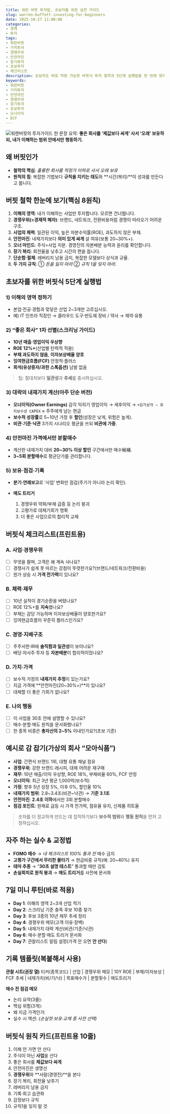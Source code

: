 ```yaml
---
title: 워런 버핏 투자법, 초보자를 위한 실전 가이드
slug: warren-buffett-investing-for-beginners
date: 2025-10-27 11:00:00
categories:
- 경제
- 투자
tags:
- 워런버핏
- 가치투자
- 경쟁우위
- 안전마진
- 장기투자
- 초보투자
- 체크리스트
description: 초보자도 바로 적용 가능한 버핏식 투자 철학과 5단계 실행법을 한 번에 정리했습니다. 사업의 체력과 경쟁우위를 먼저 보고, 안전마진이 있을 때만 분할매수하는 원칙을 익혀 보세요.
keywords:
- 워런버핏
- 가치투자
- 안전마진
- 경쟁우위
- 장기투자
- 초보투자
- 오너이익
- DCF
---
```


![워렌버핏의 투자가이드](https://tuhbm.github.io/images/normal/buffett.png)
한 문장 요약: **좋은 회사를 ‘제값보다 싸게’ 사서 ‘오래’ 보유하되, 내가 이해하는 범위 안에서만 행동하기.**

## 왜 버핏인가

* **철학의 핵심**: *훌륭한 회사를 적정가 이하로 사서 오래 보유*
* **원칙의 힘**: 복잡한 기법보다 **규칙을 지키는 태도**와 **시간(복리)**이 성과를 만든다고 봅니다.
<!-- more -->
## 버핏 철학 한눈에 보기(핵심 8원칙)

1. **이해의 영역**: 내가 이해하는 사업만 투자합니다. 모르면 건너뜁니다.
2. **경쟁우위(=경제적 해자)**: 브랜드, 네트워크, 전환비용처럼 경쟁이 따라오기 어려운 구조.
3. **사업의 체력**: 일관된 이익, 높은 자본수익률(ROE), 과도하지 않은 부채.
4. **안전마진**: 내재가치보다 **의미 있게 싸게** 살 여유(보통 20~30%+).
5. **오너 마인드**: 주식=사업 지분. 경영진의 자본배분 능력과 윤리를 확인합니다.
6. **장기 복리**: 회전율을 낮추고 시간의 편을 듭니다.
7. **단순함·절제**: 레버리지 남용 금지, 복잡한 모델보다 상식과 규율.
8. **두 가지 규칙**: ① *돈을 잃지 마라* ② *규칙 1을 잊지 마라*.

## 초보자를 위한 버핏식 5단계 실행법

### 1) 이해의 영역 정하기

* 본업·전공·경험과 맞닿은 산업 2~3개만 고르십시오.
* 예) IT 인프라 직장인 → 클라우드 도구·반도체 장비 / 약사 → 제약·유통

### 2) “좋은 회사” 1차 선별(스크리닝 가이드)

* **10년 매출·영업이익 우상향**
* **ROE 12%+**(산업별 탄력적 적용)
* **부채 과도하지 않음**, **이자보상배율 양호**
* **잉여현금흐름(FCF)** 안정적·플러스
* **희석(유상증자/과한 스톡옵션)** 남발 없음

> 팁: 절대치보다 **일관성**과 **추세**를 중시하십시오.

### 3) 대략의 내재가치 계산(아주 단순 버전)

* **오너이익(Owner Earnings)** 감각 익히기
  영업이익 → 세후이익 → `+감가상각 − 유지보수성 CAPEX` ≈ 주주에게 남는 현금
* **보수적 성장률**로 5~10년 가정 후 **할인**(성장은 낮게, 위험은 높게).
* **비관·기준·낙관** 3가지 시나리오 평균을 쓰되 **비관에 가중**.

### 4) 안전마진 가격에서만 분할매수

* 계산한 내재가치 대비 **20~30% 이상 할인** 구간에서만 매수候補.
* **3~5회 분할매수**로 평균단가를 관리합니다.

### 5) 보유·점검·기록

* **분기·연례보고**로 ‘사업’ 변화만 점검(주가가 아니라 논리 확인).
* **매도 트리거**

  1. 경쟁우위 약화/부채 급증 등 논리 붕괴
  2. 고평가로 대체기회가 명확
  3. 더 좋은 사업으로의 합리적 교체

## 버핏식 체크리스트(프린트용)

### A. 사업·경쟁우위

* [ ] 무엇을 팔며, 고객은 왜 계속 사나요?
* [ ] 경쟁사가 쉽게 못 따르는 강점이 뚜렷한가요?(브랜드/네트워크/전환비용)
* [ ] 원가 상승 시 **가격 전가력**이 있나요?

### B. 체력·재무

* [ ] 10년 실적이 경기순환을 버텼나요?
* [ ] ROE 12%+를 **지속**했나요?
* [ ] 부채는 감당 가능하며 이자보상배율이 양호한가요?
* [ ] 잉여현금흐름이 꾸준히 플러스인가요?

### C. 경영·지배구조

* [ ] 주주서한·IR에 **솔직함과 일관성**이 보이나요?
* [ ] 배당·자사주·투자 등 **자본배분**이 합리적이었나요?

### D. 가치·가격

* [ ] 보수적 가정의 **내재가치 추정**이 있는가요?
* [ ] 지금 가격에 **안전마진(20~30%+)**이 있나요?
* [ ] 대체할 더 좋은 기회가 없나요?

### E. 나의 행동

* [ ] 이 사업을 30초 안에 설명할 수 있나요?
* [ ] 매수·분할·매도 원칙을 문서화했나요?
* [ ] 한 종목 비중은 **총자산의 2~5%** 이내인가요?(초보 기준)

## 예시로 감 잡기(가상의 회사 “모아식품”)

* **사업**: 간편식 브랜드 1위, 대형 유통 채널 점유
* **경쟁우위**: 강한 브랜드·레시피, 대체 어려운 재구매
* **재무**: 10년 매출/이익 우상향, ROE 18%, 부채비율 60%, FCF 안정
* **오너이익**: 최근 3년 평균 1,000억(보수적)
* **가정**: 향후 5년 성장 5%, 이후 0%, 할인율 10%
* **내재가치 범위**: 2.8~3.4조(비관~낙관) → **기준 3.1조**
* **안전마진**: **2.4조 이하**에서만 3회 분할매수
* **점검 포인트**: 원재료 급등 시 가격 전가력, 점유율 유지, 신제품 히트율

> 숫자를 더 정교하게 만드는 데 집착하기보다 **보수적 범위**와 **행동 원칙**을 먼저 고정하십시오.

## 자주 하는 실수 & 교정법

* **FOMO 매수** → *내 체크리스트 100% 통과 전* 매수 금지
* **고평가 구간에서 무리한 물타기** → 현금비중 규칙(예: 20~40%) 유지
* **테마 추종** → “**30초 설명 테스트**” 통과할 때만 검토
* **손실회피로 원칙 붕괴** → **매도 트리거**를 사전에 문서화

## 7일 미니 루틴(바로 적용)

* **Day 1**: 이해의 영역 2~3개 산업 적기
* **Day 2**: 스크리닝 기준 충족 후보 10종 찾기
* **Day 3**: 후보 3종의 10년 재무 추세 정리
* **Day 4**: 경쟁우위 메모(고객 이유·장벽)
* **Day 5**: 내재가치 대략 계산(비관/기준/낙관)
* **Day 6**: 매수·분할·매도 트리거 문서화
* **Day 7**: 관찰리스트 알림 설정(가격 안 오면 **안 산다**)

## 기록 템플릿(복붙해서 사용)

**관찰 시트(권장 열)**
티커(종목코드) | 산업 | 경쟁우위 메모 | 10Y ROE | 부채/이자보상 | FCF 추세 | 내재가치(비/기/낙) | 목표매수가 | 분할횟수 | 매도트리거

**매수 전 점검 메모**

* 논리 요약(3줄):
* 핵심 위험(3개):
* 왜 지금 가격인가:
* 실수 시 액션: *(손실컷·보유·교체 중 사전 선택)*

## 버핏식 원칙 카드(프린트용 10줄)

1. 이해 안 가면 안 산다
2. 주식이 아닌 **사업**을 산다
3. 좋은 회사를 **제값보다 싸게**
4. 안전마진은 생명선
5. **경쟁우위**와 **사람(경영진)**을 본다
6. 장기 복리, 회전율 낮추기
7. 레버리지 남용 금지
8. 기록·회고 습관화
9. 감정보다 규칙
10. 규칙1을 잊지 말 것

